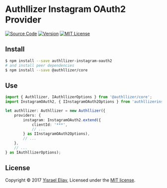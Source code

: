# Authllizer Instagram OAuth2 Provider
[![Source Code](https://img.shields.io/badge/%3C/%3E-source--code-blue.svg)](https://github.com/yisraelx/authllizer/blob/master/packages/providers/authllizer-instagram-oauth2)
[![Version](https://img.shields.io/npm/v/authllizer-instagram-oauth2.svg)](https://www.npmjs.com/package/authllizer-instagram-oauth2)
[![MIT License](https://img.shields.io/npm/l/authllizer-instagram-oauth2.svg)](https://github.com/yisraelx/authllizer/blob/master/LICENSE)

## Install
```sh
$ npm install --save authllizer-instagram-oauth2
# and install peer dependencies 
$ npm install --save @authllizer/core
```

## Use
```ts
import { Authllizer, IAuthllizerOptions } from '@authllizer/core';
import InstagramOAuth2, { IInstagramOAuth2Options } from 'authllizerinstagram-oauth2';

let authllizer: Authllizer = new Authllizer({
    providers: {
        instagram: InstagramOAuth2.extend({
            clientId: '***',
            // ...
        } as IInstagramOAuth2Options),
        // ...
    },
    // ...
} as IAuthllizerOptions);
```

## License
Copyright © 2017 [Yisrael Eliav](https://github.com/yisraelx),
Licensed under the [MIT license](https://github.com/yisraelx/authllizer/blob/master/LICENSE).
